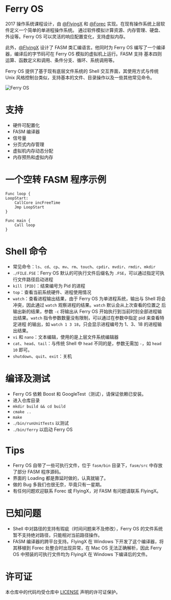 # Ferry OS
2017 操作系统课程设计，由 [@FlyingX](https://github.com/non1996) 和 [@Forec](http://forec.cn) 实现。在现有操作系统上层软件定义一个简单的单进程操作系统。
通过软件模拟计算资源、内存管理、硬盘、外设等。Ferry OS 可以灵活的响应配置变化，支持虚拟内存。

此外，[@FlyingX](https://github.com/non1996) 设计了 FASM 类汇编语言。他同时为 Ferry OS 编写了一个编译器，编译后的字节码可在 Ferry OS 模拟的虚拟机上运行。FASM 支持
基本四则运算、函数定义和调用、条件分支、循环、系统调用等。

Ferry OS 提供了基于现有底层文件系统的 Shell 交互界面，其使用方式与传统 Unix 风格控制台类似，支持基本的文件、目录操作以及一些其他常见命令。

![Ferry OS](http://7xktmz.com1.z0.glb.clouddn.com/ferry_os_screen.png)

# 支持
* 硬件可配置化
* FASM 编译器
* 信号量
* 分页式内存管理
* 虚拟机内存动态分配
* 内存预热和虚拟内存

# 一个空转 FASM 程序示例
```$fasm
Func loop {
LoopStart:
	CallCore incFreeTime
	Jmp LoopStart
}

Func main {
	Call loop
}
```

# Shell 命令
* 常见命令：`ls`、`cd`、`cp`、`mv`、`rm`、`touch`、`cpdir`、`mvdir`、`rmdir`、`mkdir`
* `./FILE.FSE`：Ferry OS 默认的可执行文件后缀名为 `.FSE`，可以通过指定可执行文件路径启动进程
* `kill [PID]`：结束编号为 Pid 的进程
* `top`：查看当前系统硬件、进程使用情况
* `watch`：查看进程输出结果，由于 Ferry OS 为单进程系统，输出与 Shell 将会冲突，因此通过 `watch` 观察进程的结果。`watch` 默认会从上次查看的位置之
后输出新的结果，参数 `-c` 将输出从 Ferry OS 开始执行到当前时刻全部进程输出结果。`watch` 指令参数数量没有限制，可以通过在参数中指定 pid 来查看特定进程
的输出，如 `watch 1 3 18`，只会显示进程编号为 1、3、18 的进程输出结果。
* `vi` 和 `nano`：文本编辑，使用的是上层文件系统编辑器
* `cat`、`head`、`tail`：与传统 Shell 中 `head` 不同的是，参数无需加 `-`，如 `head 10` 即可。
* `shutdown`、`quit`、`exit`：关机 

# 编译及测试
* Ferry OS 依赖 Boost 和 GoogleTest（测试），请保证依赖已安装。
* 进入仓库目录
* `mkdir build && cd build`
* `cmake ..`
* `make`
* `./bin/runUnitTests` 以测试
* `./bin/ferry` 以启动 Ferry OS

# Tips
* Ferry OS 自带了一些可执行文件，位于 `fasm/bin` 目录下，`fasm/src` 中存放了部分 FASM 程序源码。
* 界面的 Loading 都是靠延时做的，认真就输了。
* 做的 Bug 多我们也很无奈，毕竟只有一星期。
* 有任何问题欢迎联系 Forec 或 FlyingX，对 FASM 有问题请联系 FlyingX。

# 已知问题
* Shell 中对路径的支持有瑕疵（时间问题来不及修改），Ferry OS 的文件系统暂不支持绝对路径，只能相对当前路径操作。
* FASM 编译器的跨平台支持。FlyingX 在 Windows 下开发了这个编译器，将其移植到 Forec 处整合时出现异常，在 Mac OS 无法正确解析，因此 Ferry OS 中预装的可执行文件均为 FlyingX 在 Windows 下编译后的文件。

# 许可证
本仓库中的代码均受仓库中 [LICENSE](https://github.com/forec-org/os-simulator/blob/master/LICENSE) 声明的许可证保护。
